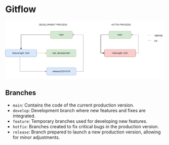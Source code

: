 # Gitflow

![Image](./images/gitflow.png)

## Branches
- `main`: Contains the code of the current production version.
- `develop`: Development branch where new features and fixes are integrated.
- `feature`: Temporary branches used for developing new features.
- `hotfix`: Branches created to fix critical bugs in the production version.
- `release`: Branch prepared to launch a new production version, allowing for minor adjustments.